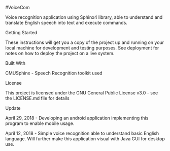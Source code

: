 #VoiceCom

Voice recognition application using Sphinx4 library, able to understand and translate English speech into text and execute commands.

Getting Started

These instructions will get you a copy of the project up and running on your local machine for development and testing purposes. See deployment for notes on how to deploy the project on a live system.

Built With

CMUSphinx - Speech Recognition toolkit used

License

This project is licensed under the GNU General Public License v3.0 - see the LICENSE.md file for details

Update

April 29, 2018 - Developing an android application implementing this program to enable mobile usage.

April 12, 2018 - Simple voice recognition able to understand basic English language. Will further make this application visual with Java GUI for desktop use.



